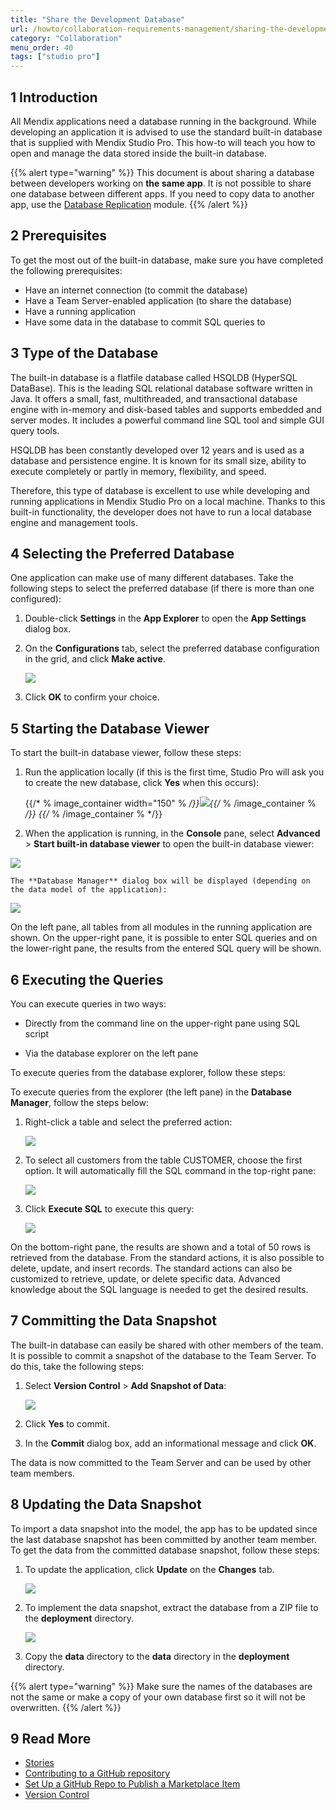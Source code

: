 ```yaml
---
title: "Share the Development Database"
url: /howto/collaboration-requirements-management/sharing-the-development-database
category: "Collaboration"
menu_order: 40
tags: ["studio pro"]
---
```


## 1 Introduction

All Mendix applications need a database running in the background. While developing an application it is advised to use the standard built-in database that is supplied with Mendix Studio Pro. This how-to will teach you how to open and manage the data stored inside the built-in database.

{{% alert type="warning" %}}
This document is about sharing a database between developers working on **the same app**. It is not possible to share one database between different apps. If you need to copy data to another app, use the [Database Replication](/appstore/modules/database-replication) module.
{{% /alert %}}

## 2 Prerequisites

To get the most out of the built-in database, make sure you have completed the following prerequisites:

* Have an internet connection (to commit the database)
* Have a Team Server-enabled application (to share the database)
* Have a running application
* Have some data in the database to commit SQL queries to

## 3 Type of the Database

The built-in database is a flatfile database called HSQLDB (HyperSQL DataBase). This is the leading SQL relational database software written in Java. It offers a small, fast, multithreaded, and transactional database engine with in-memory and disk-based tables and supports embedded and server modes. It includes a powerful command line SQL tool and simple GUI query tools.

HSQLDB has been constantly developed over 12 years and is used as a database and persistence engine. It is known for its small size, ability to execute completely or partly in memory, flexibility, and speed.

Therefore, this type of database is excellent to use while developing and running applications in Mendix Studio Pro on a local machine. Thanks to this built-in functionality, the developer does not have to run a local database engine and management tools.

## 4 Selecting the Preferred Database

One application can make use of many different databases. Take the following steps to select the preferred database (if there is more than one configured):

1.  Double-click **Settings** in the **App Explorer** to open the **App Settings** dialog box.
2.  On the **Configurations** tab, select the preferred database configuration in the grid, and click **Make active**.
  
    ![](/attachments/howto/collaboration-requirements-management/sharing-the-development-database/18580427.png)

3. Click **OK** to confirm your choice. 

## 5 Starting the Database Viewer

To start the built-in database viewer, follow these steps:

1.  Run the application locally (if this is the first time, Studio Pro will ask you to create the new database, click **Yes** when this occurs):

    {{/* % image_container width="150" % */}}![](/attachments/howto/collaboration-requirements-management/sharing-the-development-database/18580426.png){{/* % /image_container % */}}
{{/* % /image_container % */}}
2.  When the application is running, in the **Console** pane, select **Advanced** > **Start built-in database viewer** to open the built-in database viewer:

   ![](/attachments/howto/collaboration-requirements-management/sharing-the-development-database/18580425.png) 

    The **Database Manager** dialog box will be displayed (depending on the data model of the application):

   ![](/attachments/howto/collaboration-requirements-management/sharing-the-development-database/18580424.png)

On the left pane, all tables from all modules in the running application are shown. On the upper-right pane, it is possible to enter SQL queries and on the lower-right pane, the results from the entered SQL query will be shown.

## 6 Executing the Queries

You can execute queries in two ways:

* Directly from the command line on the upper-right pane using SQL script

* Via the database explorer on the left pane

To execute queries from the database explorer, follow these steps:

To execute queries from the explorer (the left pane) in the **Database Manager**, follow the steps below:

1.  Right-click a table and select the preferred action:

    ![](/attachments/howto/collaboration-requirements-management/sharing-the-development-database/18580423.png)

2.  To select all customers from the table CUSTOMER, choose the first option. It will automatically fill the SQL command in the top-right pane:

    ![](/attachments/howto/collaboration-requirements-management/sharing-the-development-database/18580422.png)

3.  Click **Execute SQL** to execute this query:

    ![](/attachments/howto/collaboration-requirements-management/sharing-the-development-database/18580421.png)

On the bottom-right pane, the results are shown and a total of 50 rows is retrieved from the database. From the standard actions, it is also possible to delete, update, and insert records. The standard actions can also be customized to retrieve, update, or delete specific data. Advanced knowledge about the SQL language is needed to get the desired results.

## 7 Committing the Data Snapshot

The built-in database can easily be shared with other members of the team. It is possible to commit a snapshot of the database to the Team Server. To do this, take the following steps:

1.  Select **Version Control** > **Add Snapshot of Data**:

    ![](/attachments/howto/collaboration-requirements-management/sharing-the-development-database/18580420.png)

2. Click **Yes** to commit.

3. In the **Commit** dialog box, add an informational message and click **OK**.

The data is now committed to the Team Server and can be used by other team members.

## 8 Updating the Data Snapshot

To import a data snapshot into the model, the app has to be updated since the last database snapshot has been committed by another team member. To get the data from the committed database snapshot, follow these steps:

1.  To update the application, click **Update** on the **Changes** tab.

    ![](/attachments/howto/collaboration-requirements-management/sharing-the-development-database/18580419.png)

2.  To implement the data snapshot, extract the database from a ZIP file to the **deployment** directory.

    ![](/attachments/howto/collaboration-requirements-management/sharing-the-development-database/18580417.png)

3.  Copy the **data** directory to the **data** directory in the **deployment** directory.

{{% alert type="warning" %}}
Make sure the names of the databases are not the same or make a copy of your own database first so it will not be overwritten.
{{% /alert %}}

## 9 Read More

*   [Stories](/developerportal/collaborate/stories)
*   [Contributing to a GitHub repository](contribute-to-a-github-repository)
*   [Set Up a GitHub Repo to Publish a Marketplace Item](set-up-repo)
*   [Version Control](/refguide/version-control)

